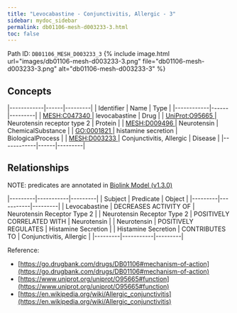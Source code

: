 ```yaml
---
title: "Levocabastine - Conjunctivitis, Allergic - 3"
sidebar: mydoc_sidebar
permalink: db01106-mesh-d003233-3.html
toc: false 
---
```



Path ID: `DB01106_MESH_D003233_3`
{% include image.html url="images/db01106-mesh-d003233-3.png" file="db01106-mesh-d003233-3.png" alt="db01106-mesh-d003233-3" %}

## Concepts

|------------|------|---------|
| Identifier | Name | Type    |
|------------|------|---------|
| <a href="https://identifiers.org/MESH:C047340">MESH:C047340 </a> | levocabastine | Drug |
| <a href="https://identifiers.org/UniProt:O95665">UniProt:O95665 </a> | Neurotensin receptor type 2 | Protein |
| <a href="https://identifiers.org/MESH:D009496">MESH:D009496 </a> | Neurotensin | ChemicalSubstance |
| <a href="https://identifiers.org/GO:0001821">GO:0001821 </a> | histamine secretion | BiologicalProcess |
| <a href="https://identifiers.org/MESH:D003233">MESH:D003233 </a> | Conjunctivitis, Allergic | Disease |
|------------|------|---------|

## Relationships


NOTE: predicates are annotated in <a href="https://github.com/biolink/biolink-model/releases/tag/v1.3.0">Biolink Model (v1.3.0)</a>

|---------|-----------|---------|
| Subject | Predicate | Object  |
|---------|-----------|---------|
| Levocabastine | DECREASES ACTIVITY OF | Neurotensin Receptor Type 2 |
| Neurotensin Receptor Type 2 | POSITIVELY CORRELATED WITH | Neurotensin |
| Neurotensin | POSITIVELY REGULATES | Histamine Secretion |
| Histamine Secretion | CONTRIBUTES TO | Conjunctivitis, Allergic |
|---------|-----------|---------|

Reference: 
  - [https://go.drugbank.com/drugs/DB01106#mechanism-of-action](https://go.drugbank.com/drugs/DB01106#mechanism-of-action)
  - [https://www.uniprot.org/uniprot/O95665#function](https://www.uniprot.org/uniprot/O95665#function)
  - [https://en.wikipedia.org/wiki/Allergic_conjunctivitis](https://en.wikipedia.org/wiki/Allergic_conjunctivitis)
